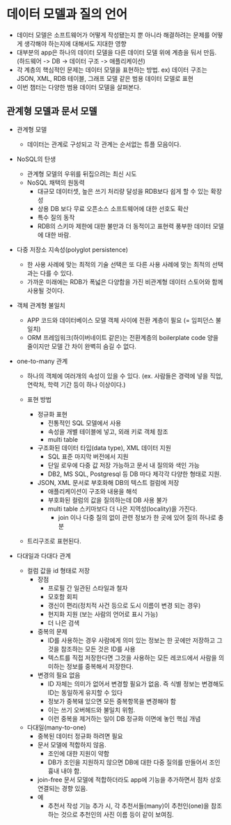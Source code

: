 # 데이터 모델과 질의 언어

- 데이터 모델은 소프트웨어가 어떻게 작성됐는지 뿐 아니라 해결하려는 문제를 어떻게 생각해야 하는지에 대해서도 지대한 영향
- 대부분의 app은 하나의 데이터 모델을 다른 데이터 모델 위에 계층을 둬서 만듬. (하드웨어 -> DB -> 데이터 구조 -> 애플리케이션)
- 각 계층의 핵심적인 문제는 데이터 모델을 표현하는 방법. ex) 데이터 구조는 JSON, XML, RDB 테이블, 그래프 모델 같은 범용 데이터 모델로 표현
- 이번 챕터는 다양한 범용 데이터 모델을 살펴본다. 

## 관계형 모델과 문서 모델
- 관계형 모델
  - 데이터는 관계로 구성되고 각 관계는 순서없는 튜플 모음이다.
  
- NoSQL의 탄생
  - 관계형 모델의 우위를 뒤집으려는 최신 시도
  - NoSQL 채택의 원동력
    - 대규모 데이터셋, 높은 쓰기 처리량 달성을 RDB보다 쉽게 할 수 있는 확장성
    - 상용 DB 보다 무료 오픈소스 소프트웨어에 대한 선호도 확산
    - 특수 질의 동작
    - RDB의 스키마 제한에 대한 불만과 더 동적이고 표현력 풍부한 데이터 모델에 대한 바람.
  
- 다중 저장소 지속성(polyglot persistence)
  - 한 사용 사례에 맞는 최적의 기술 선택은 또 다른 사용 사례에 맞는 최적의 선택과는 다를 수 있다.
  - 가까운 미래에는 RDB가 폭넓은 다양함을 가진 비관계형 데이터 스토어와 함께 사용될 것이다. 
  
- 객체 관계형 불일치
  - APP 코드와 데이터베이스 모델 객체 사이에 전환 계층이 필요 (= 임피던스 불일치)
  - ORM 프레임워크(하이버네이트 같은)는 전환계층의 boilerplate code 양을 줄이지만 모델 간 차이 완벽히 숨길 수 없다.
  
- one-to-many 관계
  - 하나의 객체에 여러개의 속성이 있을 수 있다. (ex. 사람들은 경력에 넣을 직업, 연락처, 학력 기간 등이 하나 이상이다.)
  - 표현 방법
    - 정규화 표현
      - 전통적인 SQL 모델에서 사용
      - 속성을 개별 테이블에 넣고, 외래 키로 객체 참조
      - multi table
    - 구조화된 데이터 타입(data type), XML 데이터 지원
      - SQL 표준 마지막 버전에서 지원
      - 단일 로우에 다중 값 저장 가능하고 문서 내 질의와 색인 가능
      - DB2, MS SQL, Postgresql 등 DB 마다 제각각 다양한 형태로 지원.
    - JSON, XML 문서로 부호화해 DB의 텍스트 컬럼에 저장
      - 애플리케이션이 구조와 내용을 해석
      - 부호화된 컬럼의 값을 질의하는데 DB 사용 불가
      - multi table 스키마보다 더 나은 지역성(locality)을 가진다. 
        - join 이나 다중 질의 없이 관련 정보가 한 곳에 있어 질의 하나로 충분
    
  - 트리구조로 표현된다. 
  
- 다대일과 다대다 관계
  - 컬럼 값을 id 형태로 저장
    - 장점
      - 프로필 간 일관된 스타일과 철자
      - 모호함 회피
      - 갱신이 편리(정치적 사건 등으로 도시 이름이 변경 되는 경우)
      - 현지화 지원 (보는 사람의 언어로 표시 가능)
      - 더 나은 검색
    - 중복의 문제
      - ID를 사용하는 경우 사람에게 의미 있는 정보는 한 곳에만 저장하고 그것을 참조하는 모든 것은 ID를 사용
      - 텍스트를 직접 저장한다면 그것을 사용하는 모든 레코드에서 사람을 의미하는 정보를 중복해서 저장한다.
    - 변경의 필요 없음
      - ID 자체는 의미가 없어서 변경할 필요가 없음. 즉 식별 정보는 변경해도 ID는 동일하게 유지할 수 있다
      - 정보가 중복돼 있으면 모든 중복항목을 변경해야 함
      - 이는 쓰기 오버헤드와 불일치 위험. 
      - 이런 중복을 제거하는 일이 DB 정규화 이면에 놓인 핵심 개념
  - 다대일(many-to-one)
    - 중복된 데이터 정규화 하려면 필요
    - 문서 모델에 적합하지 않음. 
      - 조인에 대한 지원이 약함
      - DB가 조인을 지원하지 않으면 DB에 대한 다중 질의를 만들어서 조인 흉내 내야 함. 
    - join-free 문서 모델에 적합하더라도 app에 기능을 추가하면서 점차 상호 연결되는 경향 있음.
    - 예
      - 추천서 작성 기능 추가 시, 각 추천서들(many)이 추천인(one)을 참조하는 것으로 추천인의 사진 이름 등이 같이 보여짐.
  
  
  

